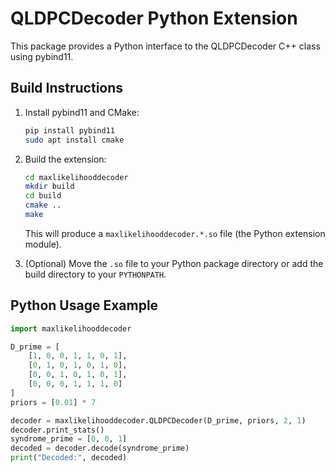 # QLDPCDecoder Python Extension

This package provides a Python interface to the QLDPCDecoder C++ class using pybind11.

## Build Instructions

1. Install pybind11 and CMake:
   ```bash
   pip install pybind11
   sudo apt install cmake
   ```

2. Build the extension:
   ```bash
   cd maxlikelihooddecoder
   mkdir build
   cd build
   cmake ..
   make
   ```
   This will produce a `maxlikelihooddecoder.*.so` file (the Python extension module).

3. (Optional) Move the `.so` file to your Python package directory or add the build directory to your `PYTHONPATH`.

## Python Usage Example

```python
import maxlikelihooddecoder

D_prime = [
    [1, 0, 0, 1, 1, 0, 1],
    [0, 1, 0, 1, 0, 1, 0],
    [0, 0, 1, 0, 1, 0, 1],
    [0, 0, 0, 1, 1, 1, 0]
]
priors = [0.01] * 7

decoder = maxlikelihooddecoder.QLDPCDecoder(D_prime, priors, 2, 1)
decoder.print_stats()
syndrome_prime = [0, 0, 1]
decoded = decoder.decode(syndrome_prime)
print("Decoded:", decoded)
``` 